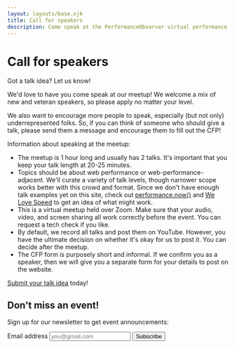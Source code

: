 ```yaml
---
layout: layouts/base.njk
title: Call for speakers
description: Come speak at the PerformanceObserver virtual performance meetup! Speakers of all experience levels welcome.
---
```


<div class="text-container flow">

  <div class="heading-group">
    <h1>Call for speakers</h1>
    <p class="byline">Got a talk idea? Let us know!</p>
  </div>

We'd love to have you come speak at our meetup! We welcome a mix of new and veteran speakers, so please apply no matter your level.

We also want to encourage more people to speak, especially (but not only) underrepresented folks. So, if you can think of someone who should give a talk, please send them a message and encourage them to fill out the CFP!

Information about speaking at the meetup:

- The meetup is 1 hour long and usually has 2 talks. It's important that you keep your talk length at 20-25 minutes.
- Topics should be about web performance or web-performance-adjacent. We'll curate a variety of talk levels, though narrower scope works better with this crowd and format. Since we don't have enough talk examples yet on this site, check out [performance.now()](https://www.youtube.com/@WebConferencesAmsterdam) and [We Love Speed](https://www.welovespeed.com/en/2024/speakers/) to get an idea of what might work.
- This is a virtual meetup held over Zoom. Make sure that your audio, video, and screen sharing all work correctly before the event. You can request a tech check if you like.
- By default, we record all talks and post them on YouTube. However, you have the ultimate decision on whether it's okay for us to post it. You can decide after the meetup.
- The CFP form is purposely short and informal. If we confirm you as a speaker, then we will give you a separate form for your details to post on the website.

[Submit your talk idea](https://forms.gle/YxjRTywn2Ek22stJA) today!

  <h2 class="h1 border-double-top">Don't miss an event!</h2>
  <div class="coffee-container">
    <p>Sign up for our newsletter to get event announcements:</p>
    <form id="news-signup"
      action="https://buttondown.com/api/emails/embed-subscribe/performanceobserver"
      method="post"
      target="popupwindow"
      onsubmit="window.open('https://buttondown.com/performanceobserver', 'popupwindow')"
      class="embeddable-buttondown-form"
    >
      <label for="bd-email">Email address</label>
      <input type="email" name="email" id="bd-email" placeholder="you@gmail.com">
      <input type="submit" value="Subscribe">
    </form>
  </div>

</div>
